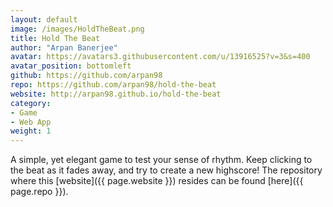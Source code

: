 ```yaml
---
layout: default
image: /images/HoldTheBeat.png
title: Hold The Beat
author: "Arpan Banerjee"
avatar: https://avatars3.githubusercontent.com/u/13916525?v=3&s=400
avatar_position: bottomleft
github: https://github.com/arpan98
repo: https://github.com/arpan98/hold-the-beat
website: http://arpan98.github.io/hold-the-beat
category:
- Game
- Web App
weight: 1
---
```


A simple, yet elegant game to test your sense of rhythm. Keep clicking to the beat as it fades away, and try to create a new highscore! The repository where this [website]({{ page.website }}) resides can be found [here]({{ page.repo }}).